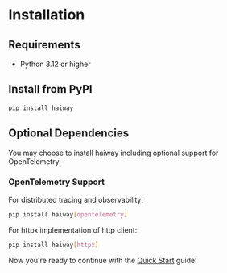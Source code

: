 # Installation

## Requirements

- Python 3.12 or higher

## Install from PyPI

```bash
pip install haiway
```

## Optional Dependencies

You may choose to install haiway including optional support for OpenTelemetry.

### OpenTelemetry Support

For distributed tracing and observability:

```bash
pip install haiway[opentelemetry]
```

For httpx implementation of http client:

```bash
pip install haiway[httpx]
```

Now you're ready to continue with the [Quick Start](quickstart.md) guide!
